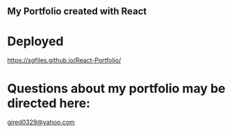 ## My Portfolio created with React

# Deployed
https://sgfiles.github.io/React-Portfolio/

# Questions about my portfolio may be directed here:
gired0329@yahoo.com
